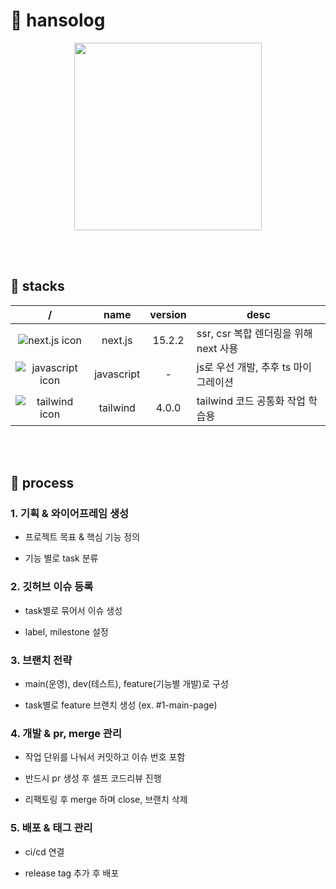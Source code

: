 # 📝 hansolog

<div align="center">
  <img src="https://64.media.tumblr.com/dcf769c9b7cca4af44d89f5ee186c491/tumblr_mwu039CXnb1s1yw61o1_500.gifv" alt="" width="300" />
</div>

<br /><br />

## 🚀 stacks

|                                 /                                  |    name    | version | desc                                  |
| :----------------------------------------------------------------: | :--------: | :-----: | ------------------------------------- |
|   ![next.js icon](https://skillicons.dev/icons?i=next&perline=)    |  next.js   | 15.2.2  | ssr, csr 복합 렌더링을 위해 next 사용 |
|   ![javascript icon](https://skillicons.dev/icons?i=js&perline=)   | javascript |    -    | js로 우선 개발, 추후 ts 마이그레이션  |
| ![tailwind icon](https://skillicons.dev/icons?i=tailwind&perline=) |  tailwind  |  4.0.0  | tailwind 코드 공통화 작업 학습용      |

<br /><br />

## 📌 process

### 1. 기획 & 와이어프레임 생성

- 프로젝트 목표 & 핵심 기능 정의

- 기능 별로 task 분류

### 2. 깃허브 이슈 등록

- task별로 묶어서 이슈 생성

- label, milestone 설정

### 3. 브랜치 전략

- main(운영), dev(테스트), feature(기능별 개발)로 구성

- task별로 feature 브랜치 생성 (ex. #1-main-page)

### 4. 개발 & pr, merge 관리

- 작업 단위를 나눠서 커밋하고 이슈 번호 포함

- 반드시 pr 생성 후 셀프 코드리뷰 진행

- 리팩토링 후 merge 하며 close, 브랜치 삭제

### 5. 배포 & 태그 관리

- ci/cd 연결

- release tag 추가 후 배포

